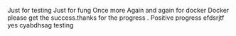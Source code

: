 Just for testing 
Just for fung
Once more Again and again for docker 
Docker please get the success.thanks for the progress . Positive progress 
efdsrjtf yes cyabdhsag testing